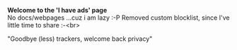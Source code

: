 <b>Welcome to the 'I have ads' page</b><br>
No docs/webpages ...cuz i am lazy :-P
Removed custom blocklist, since I've little time to share :-\<br>

"Goodbye (less) trackers, welcome back privacy"
